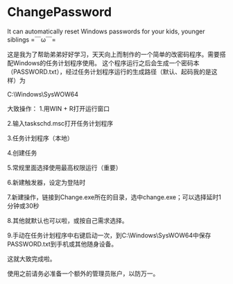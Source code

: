 # ChangePassword
It can automatically reset Windows passwords for your kids, younger siblings =￣ω￣=

这是我为了帮助弟弟好好学习，天天向上而制作的一个简单的改密码程序。需要搭配Windows的任务计划程序使用。
这个程序运行之后会生成一个密码本（PASSWORD.txt），经过任务计划程序运行的生成路径（默认、起码我的是这样）为

C:\Windows\SysWOW64

大致操作：
1.用WIN + R打开运行窗口

2.输入taskschd.msc打开任务计划程序

3.任务计划程序（本地）

4.创建任务

5.常规里面选择使用最高权限运行（重要）

6.新建触发器，设定为登陆时

7.新建操作，链接到Change.exe所在的目录，选中change.exe；可以选择延时1分钟或30秒

8.其他就默认也可以啦，或按自己需求选择。

9.手动在任务计划程序中右键启动一次，到C:\Windows\SysWOW64中保存PASSWORD.txt到手机或其他随身设备。

这就大致完成啦。

使用之前请务必准备一个额外的管理员账户，以防万一。
